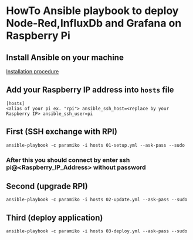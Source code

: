 # HowTo Ansible playbook to deploy Node-Red,InfluxDb and Grafana on Raspberry Pi

## Install Ansible on your machine
[Installation procedure](http://docs.ansible.com/ansible/intro_installation.html#installation)

## Add your Raspberry IP address into `hosts` file
```
[hosts]
<alias of your pi ex. "rpi"> ansible_ssh_host=<replace by your Raspberry IP> ansible_ssh_user=pi
```

## First (SSH exchange with RPI)
`ansible-playbook -c paramiko -i hosts 01-setup.yml --ask-pass --sudo`

### **After this you should connect by enter ssh pi@<Raspberry_IP_Address> without password** 

## Second (upgrade RPI)
`ansible-playbook -c paramiko -i hosts 02-update.yml --ask-pass --sudo`

## Third (deploy application)
`ansible-playbook -c paramiko -i hosts 03-deploy.yml --ask-pass --sudo`
